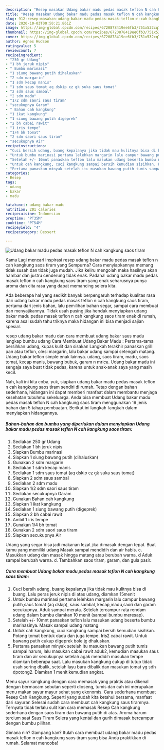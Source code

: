 ```yaml
---
description: "Resep masakan Udang bakar madu pedas masak teflon N cah kangkung saos tiram | Cara Membuat Udang bakar madu pedas masak teflon N cah kangkung saos tiram Yang Menggugah Selera"
title: "Resep masakan Udang bakar madu pedas masak teflon N cah kangkung saos tiram | Cara Membuat Udang bakar madu pedas masak teflon N cah kangkung saos tiram Yang Menggugah Selera"
slug: 912-resep-masakan-udang-bakar-madu-pedas-masak-teflon-n-cah-kangkung-saos-tiram-cara-membuat-udang-bakar-madu-pedas-masak-teflon-n-cah-kangkung-saos-tiram-yang-menggugah-selera
date: 2020-10-03T00:50:21.861Z
image: https://img-global.cpcdn.com/recipes/6720878419ee6fb3/751x532cq70/udang-bakar-madu-pedas-masak-teflon-n-cah-kangkung-saos-tiram-foto-resep-utama.jpg
thumbnail: https://img-global.cpcdn.com/recipes/6720878419ee6fb3/751x532cq70/udang-bakar-madu-pedas-masak-teflon-n-cah-kangkung-saos-tiram-foto-resep-utama.jpg
cover: https://img-global.cpcdn.com/recipes/6720878419ee6fb3/751x532cq70/udang-bakar-madu-pedas-masak-teflon-n-cah-kangkung-saos-tiram-foto-resep-utama.jpg
author: Agnes Hudson
ratingvalue: 5
reviewcount: 7
recipeingredient:
- "250 gr Udang"
- "1 bh jeruk nipis"
- " Bumbu marinasi"
- "1 siung bawang putih dihaluskan"
- "2 sdm margarin"
- "1 sdm kecap manis"
- "1 sdm saus tomat aq dskip cz gk suka saus tomat"
- "2 sdm saus sambal"
- "2 sdm madu"
- "1/2 sdm saori saus tiram"
- "secukupnya Garam"
- " Bahan cah kangkung"
- "1 ikat kangkung"
- "1 siung bawang putih digeprek"
- "2 bh cabai rawit"
- "1 iris tempe"
- "1/4 bh tomat"
- "2 sdm saori saus tiram"
- "secukupnya Air"
recipeinstructions:
- "Cuci bersih udang, buang kepalanya jika tidak mau kulitnya bisa di buang. Lalu peras jeruk nipis di atas udang, diamkan 15menit"
- "Untuk bumbu marinasi pertama lelehkan margarin lalu campur bawang putih,saus tomat (aq dskip), saus sambal, kecap,madu,saori dan garam secukupnya. Aduk sampai merata. Setelah tercampur rata rendam udang dalam bumbu diamkan 10 menit (sampai bumbu meresap)."
- "Setelah +/- 10mnt panaskan teflon lalu masukan udang beserta bumbu marinasinya. Masak sampai udang matang"
- "Untuk cah kangkung, cuci kangkung sampai bersih kemudian sisihkan. Potong tomat bentuk dadu dan juga tempe. Iris2 cabai rawit. Untuk bawang putih cukup digeprek bole jg dhaluskan."
- "Pertama panaskan minyak setelah itu masukan bawang putih tumis sampai harum, lalu masukan cabai rawit aduk2, kemudian masukan saus tiram dan air secukupnya setelah agak mendidih masukan tempe diamkan beberapa saat. Lalu masukan kangkung cukup di tutup tidak usah sering dbalik, setelah layu baru dibalik dan masukan tomat yg sdh dpotong2. Diamkan 1 menit kemudian angkat."
categories:
- Resep
tags:
- udang
- bakar
- madu

katakunci: udang bakar madu 
nutrition: 201 calories
recipecuisine: Indonesian
preptime: "PT35M"
cooktime: "PT54M"
recipeyield: "4"
recipecategory: Dessert

---
```



![Udang bakar madu pedas masak teflon N cah kangkung saos tiram](https://img-global.cpcdn.com/recipes/6720878419ee6fb3/751x532cq70/udang-bakar-madu-pedas-masak-teflon-n-cah-kangkung-saos-tiram-foto-resep-utama.jpg)

Kamu Lagi mencari inspirasi resep udang bakar madu pedas masak teflon n cah kangkung saos tiram yang Sempurna? Cara menyiapkannya memang tidak susah dan tidak juga mudah. Jika keliru mengolah maka hasilnya akan hambar dan justru cenderung tidak enak. Padahal udang bakar madu pedas masak teflon n cah kangkung saos tiram yang enak seharusnya punya aroma dan cita rasa yang dapat memancing selera kita.

Ada beberapa hal yang sedikit banyak berpengaruh terhadap kualitas rasa dari udang bakar madu pedas masak teflon n cah kangkung saos tiram, pertama dari jenis bahan, lalu pemilihan bahan segar, sampai cara membuat dan menyajikannya. Tidak usah pusing jika hendak menyiapkan udang bakar madu pedas masak teflon n cah kangkung saos tiram enak di rumah, karena asal sudah tahu triknya maka hidangan ini bisa menjadi sajian spesial.

resep udang bakar madu dan cara membuat udang bakar saus madu lengkap bumbu udang Cara Membuat Udang Bakar Madu : Pertama-tama bersihkan udang, kupas kulit dan sisakan Langkah terakhir panaskan grill pan atau teflon, olesi margarin, lalu bakar udang sampai setengah matang. Udang bakar teflon simple enak lainnya. udang, saos tiram, madu, saos tomat, kecap manis, bawang bubuk, garam n mrica. Udang bakar madu ini sengaja saya buat tidak pedas, karena untuk anak-anak saya yang masih kecil.


Nah, kali ini kita coba, yuk, siapkan udang bakar madu pedas masak teflon n cah kangkung saos tiram sendiri di rumah. Tetap dengan bahan sederhana, hidangan ini dapat memberi manfaat dalam membantu menjaga kesehatan tubuhmu sekeluarga. Anda bisa membuat Udang bakar madu pedas masak teflon N cah kangkung saos tiram menggunakan 19 jenis bahan dan 5 tahap pembuatan. Berikut ini langkah-langkah dalam menyiapkan hidangannya.

<!--inarticleads1-->

##### Bahan-bahan dan bumbu yang diperlukan dalam menyiapkan Udang bakar madu pedas masak teflon N cah kangkung saos tiram:

1. Sediakan 250 gr Udang
1. Sediakan 1 bh jeruk nipis
1. Siapkan  Bumbu marinasi
1. Siapkan 1 siung bawang putih (dihaluskan)
1. Gunakan 2 sdm margarin
1. Sediakan 1 sdm kecap manis
1. Sediakan 1 sdm saus tomat (aq dskip cz gk suka saus tomat)
1. Siapkan 2 sdm saus sambal
1. Sediakan 2 sdm madu
1. Siapkan 1/2 sdm saori saus tiram
1. Sediakan secukupnya Garam
1. Gunakan  Bahan cah kangkung
1. Siapkan 1 ikat kangkung
1. Sediakan 1 siung bawang putih (digeprek)
1. Siapkan 2 bh cabai rawit
1. Ambil 1 iris tempe
1. Gunakan 1/4 bh tomat
1. Gunakan 2 sdm saori saus tiram
1. Siapkan secukupnya Air


Udang yang segar bisa jadi makanan lezat jika dimasak dengan tepat. Buat kamu yang memiliki udang Masak sampai mendidih dan air habis. c. Masukkan udang dan masak hingga matang atau berubah warna. d Aduk sampai berubah warna. d. Tambahkan saos tiram, garam, dan gula pasir. 

<!--inarticleads2-->

##### Cara membuat Udang bakar madu pedas masak teflon N cah kangkung saos tiram:

1. Cuci bersih udang, buang kepalanya jika tidak mau kulitnya bisa di buang. Lalu peras jeruk nipis di atas udang, diamkan 15menit
1. Untuk bumbu marinasi pertama lelehkan margarin lalu campur bawang putih,saus tomat (aq dskip), saus sambal, kecap,madu,saori dan garam secukupnya. Aduk sampai merata. Setelah tercampur rata rendam udang dalam bumbu diamkan 10 menit (sampai bumbu meresap).
1. Setelah +/- 10mnt panaskan teflon lalu masukan udang beserta bumbu marinasinya. Masak sampai udang matang
1. Untuk cah kangkung, cuci kangkung sampai bersih kemudian sisihkan. Potong tomat bentuk dadu dan juga tempe. Iris2 cabai rawit. Untuk bawang putih cukup digeprek bole jg dhaluskan.
1. Pertama panaskan minyak setelah itu masukan bawang putih tumis sampai harum, lalu masukan cabai rawit aduk2, kemudian masukan saus tiram dan air secukupnya setelah agak mendidih masukan tempe diamkan beberapa saat. Lalu masukan kangkung cukup di tutup tidak usah sering dbalik, setelah layu baru dibalik dan masukan tomat yg sdh dpotong2. Diamkan 1 menit kemudian angkat.


Menu sayur kangkung dengan cara memasak yang praktis atau dikenal dengan bermacam sebutan seperti dioseng, tumis dan cah ini merupakan menu makan sayur mayur sehat yang ekonomis. Cara sederhana membuat Resep Cah Kangkung. Seperti yang sudah kita ketahui bersama, manfaat dari sayuran Selesai sudah cara membuat cah kangkung saus tiramnya. Ternyata tidak terlalu sulit kan cara memasak Resep Cah kangkung sederhana dengan saos tiram dan bawang putih di atas. Aroma harum tercium saat Saus Tiram Selera yang kental dan gurih dimasak bercampur dengan bumbu pilihan. 

Gimana nih? Gampang kan? Itulah cara membuat udang bakar madu pedas masak teflon n cah kangkung saos tiram yang bisa Anda praktikkan di rumah. Selamat mencoba!
